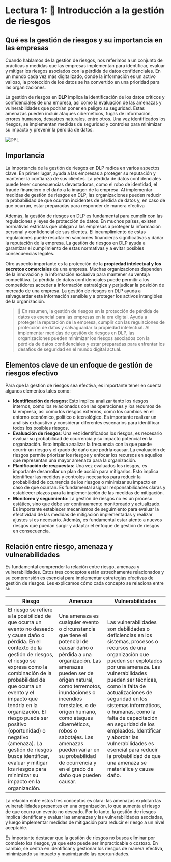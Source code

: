 # Lectura 1: 📕 Introducción a la gestión de riesgos

## Qué es la gestión de riesgos y su importancia en las empresas

Cuando hablamos de la gestión de riesgos, nos referimos a un conjunto de prácticas y medidas que las empresas implementan para identificar, evaluar y mitigar los riesgos asociados con la pérdida de datos confidenciales. En un mundo cada vez más digitalizado, donde la información es un activo valioso, la protección de los datos se ha convertido en una prioridad para las organizaciones.

La gestión de riesgos en **DLP** implica la identificación de los datos críticos y confidenciales de una empresa, así como la evaluación de las amenazas y vulnerabilidades que podrían poner en peligro su seguridad. Estas amenazas pueden incluir ataques cibernéticos, fugas de información, errores humanos, desastres naturales, entre otros. Una vez identificados los riesgos, se implementan medidas de seguridad y controles para minimizar su impacto y prevenir la pérdida de datos.

![DPL](https://github.com/4GeeksAcademy/cybersecurity-syllabus/blob/main/assets/DPL.png?raw=true)

## Importancia

La importancia de la gestión de riesgos en DLP radica en varios aspectos clave. En primer lugar, ayuda a las empresas a proteger su reputación y mantener la confianza de sus clientes. La pérdida de datos confidenciales puede tener consecuencias devastadoras, como el robo de identidad, el fraude financiero o el daño a la imagen de la empresa. Al implementar medidas de gestión de riesgos en DLP, las organizaciones pueden reducir la probabilidad de que ocurran incidentes de pérdida de datos y, en caso de que ocurran, estar preparadas para responder de manera efectiva

Además, la gestión de riesgos en DLP es fundamental para cumplir con las regulaciones y leyes de protección de datos. En muchos países, existen normativas estrictas que obligan a las empresas a proteger la información personal y confidencial de sus clientes. El incumplimiento de estas regulaciones puede resultar en sanciones financieras significativas y dañar la reputación de la empresa. La gestión de riesgos en DLP ayuda a garantizar el cumplimiento de estas normativas y a evitar posibles consecuencias legales.

Otro aspecto importante es la protección de la **propiedad intelectual y los secretos comerciales** de una empresa. Muchas organizaciones dependen de la innovación y la información exclusiva para mantener su ventaja competitiva. La pérdida de datos confidenciales puede permitir a los competidores acceder a información estratégica y perjudicar la posición de mercado de una empresa. La gestión de riesgos en DLP ayuda a salvaguardar esta información sensible y a proteger los activos intangibles de la organización.

> 📖 En resumen, la gestión de riesgos en la protección de pérdida de datos es esencial para las empresas en la era digital. Ayuda a proteger la reputación de la empresa, cumplir con las regulaciones de protección de datos y salvaguardar la propiedad intelectual. Al implementar medidas de gestión de riesgos en DLP, las organizaciones pueden minimizar los riesgos asociados con la pérdida de datos confidenciales y estar preparadas para enfrentar los desafíos de seguridad en el mundo digital actual.

## Elementos clave de un enfoque de gestión de riesgos efectivo

Para que la gestión de riesgos sea efectiva, es importante tener en cuenta algunos elementos tales como:

- **Identificación de riesgos**: Esto implica analizar tanto los riesgos internos, como los relacionados con las operaciones y los recursos de la empresa, así como los riesgos externos, como los cambios en el entorno económico, político o tecnológico. Es importante realizar un análisis exhaustivo y considerar diferentes escenarios para identificar todos los posibles riesgos.
- **Evaluación de riesgos**: Una vez identificados los riesgos, es necesario evaluar su probabilidad de ocurrencia y su impacto potencial en la organización. Esto implica analizar la frecuencia con la que puede ocurrir un riesgo y el grado de daño que podría causar. La evaluación de riesgos permite priorizar los riesgos y enfocar los recursos en aquellos que representan una mayor amenaza para la organización.
- **Planificación de respuestas**: Una vez evaluados los riesgos, es importante desarrollar un plan de acción para mitigarlos. Esto implica identificar las medidas y controles necesarios para reducir la probabilidad de ocurrencia de los riesgos o minimizar su impacto en caso de que ocurran. Es fundamental asignar responsabilidades claras y establecer plazos para la implementación de las medidas de mitigación.
- **Monitoreo y seguimiento**: La gestión de riesgos no es un proceso estático, sino que debe ser continuamente monitoreado y actualizado. Es importante establecer mecanismos de seguimiento para evaluar la efectividad de las medidas de mitigación implementadas y realizar ajustes si es necesario. Además, es fundamental estar atento a nuevos riesgos que puedan surgir y adaptar el enfoque de gestión de riesgos en consecuencia.

## Relación entre riesgo, amenaza y vulnerabilidades

Es fundamental comprender la relación entre riesgo, amenaza y vulnerabilidades. Estos tres conceptos están estrechamente relacionados y su comprensión es esencial para implementar estrategias efectivas de gestión de riesgos. Les explicamos cómo cada concepto se relaciona entre sí:

| Riesgo | Amenaza | Vulnerabilidades |
| --- | --- | --- |
| El riesgo se refiere a la posibilidad de que ocurra un evento no deseado y cause daño o pérdida. En el contexto de la gestión de riesgos, el riesgo se expresa como la combinación de la probabilidad de que ocurra un evento y el impacto que tendría en la organización. El riesgo puede ser positivo (oportunidad) o negativo (amenaza). La gestión de riesgos busca identificar, evaluar y mitigar los riesgos para minimizar su impacto en la organización. | Una amenaza es cualquier evento o circunstancia que tiene el potencial de causar daño o pérdida a una organización. Las amenazas pueden ser de origen natural, como terremotos, inundaciones o incendios forestales, o de origen humano, como ataques cibernéticos, robos o sabotajes. Las amenazas pueden variar en su probabilidad de ocurrencia y en el grado de daño que pueden causar. | Las vulnerabilidades son debilidades o deficiencias en los sistemas, procesos o recursos de una organización que pueden ser explotados por una amenaza. Las vulnerabilidades pueden ser técnicas, como la falta de actualizaciones de seguridad en los sistemas informáticos, o humanas, como la falta de capacitación en seguridad de los empleados. Identificar y abordar las vulnerabilidades es esencial para reducir la probabilidad de que una amenaza se materialice y cause daño. |

La relación entre estos tres conceptos es clara: las amenazas explotan las vulnerabilidades presentes en una organización, lo que aumenta el riesgo de que ocurra un evento no deseado. Por lo tanto, la gestión de riesgos implica identificar y evaluar las amenazas y las vulnerabilidades asociadas, y luego implementar medidas de mitigación para reducir el riesgo a un nivel aceptable.

Es importante destacar que la gestión de riesgos no busca eliminar por completo los riesgos, ya que esto puede ser impracticable o costoso. En cambio, se centra en identificar y gestionar los riesgos de manera efectiva, minimizando su impacto y maximizando las oportunidades.